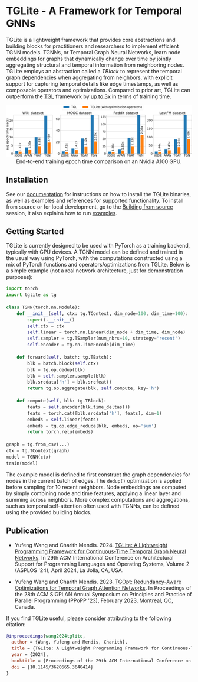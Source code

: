 # TGLite - A Framework for Temporal GNNs

TGLite is a lightweight framework that provides core abstractions and building blocks for practitioners and researchers to implement efficient TGNN models. TGNNs, or Temporal Graph Neural Networks, learn node embeddings for graphs that dynamically change over time by jointly aggregating structural and temporal information from neighboring nodes. TGLite employs an abstraction called a _TBlock_ to represent the temporal graph dependencies when aggregating from neighbors, with explicit support for capturing temporal details like edge timestamps, as well as composable operators and optimizations. Compared to prior art, TGLite can outperform the [TGL][tgl] framework by [up to 3x](#publication) in terms of training time.

<div align="center">
  <img src="https://raw.githubusercontent.com/ADAPT-uiuc/tglite/main/docs/source/img/train.png">
  End-to-end training epoch time comparison on an Nvidia A100 GPU.
</div>

[tgl]: https://github.com/amazon-science/tgl

## Installation

See our [documentation][docs] for instructions on how to install the TGLite binaries, as well as examples and references for supported functionality. To install from source or for local development, go to the [Building from source](build_src) session, it also explains how to run [examples](exp).

[docs]: tglite.rtfd.io
[build_src]: docs/install/from_source.md
[exp]: https://github.com/ADAPT-uiuc/tglite/tree/main/examples

## Getting Started

TGLite is currently designed to be used with PyTorch as a training backend, typically with GPU devices. A TGNN model can be defined and trained in the usual way using PyTorch, with the computations constructed using a mix of PyTorch functions and operators/optimizations from TGLite. Below is a simple example (not a real network architecture, just for demonstration purposes):

```python
import torch
import tglite as tg

class TGNN(torch.nn.Module):
    def __init__(self, ctx: tg.TContext, dim_node=100, dim_time=100):
        super().__init__()
        self.ctx = ctx
        self.linear = torch.nn.Linear(dim_node + dim_time, dim_node)
        self.sampler = tg.TSampler(num_nbrs=10, strategy='recent')
        self.encoder = tg.nn.TimeEncode(dim_time)

    def forward(self, batch: tg.TBatch):
        blk = batch.block(self.ctx)
        blk = tg.op.dedup(blk)
        blk = self.sampler.sample(blk)
        blk.srcdata['h'] = blk.srcfeat()
        return tg.op.aggregate(blk, self.compute, key='h')

    def compute(self, blk: tg.TBlock):
        feats = self.encoder(blk.time_deltas())
        feats = torch.cat([blk.srcdata['h'], feats], dim=1)
        embeds = self.linear(feats)
        embeds = tg.op.edge_reduce(blk, embeds, op='sum')
        return torch.relu(embeds)

graph = tg.from_csv(...)
ctx = tg.TContext(graph)
model = TGNN(ctx)
train(model)
```

The example model is defined to first construct the graph dependencies for nodes in the current batch of edges. The `dedup()` optimization is applied before sampling for 10 recent neighbors. Node embeddings are computed by simply combining node and time features, applying a linear layer and summing across neighbors. More complex computations and aggregations, such as temporal self-attention often used with TGNNs, can be defined using the provided building blocks.

## Publication

* Yufeng Wang and Charith Mendis. 2024. [TGLite: A Lightweight Programming Framework for Continuous-Time Temporal Graph Neural Networks][tglite-paper]. In 29th ACM International Conference on Architectural Support for Programming Languages and Operating Systems, Volume 2 (ASPLOS '24), April 2024, La Jolla, CA, USA.

* Yufeng Wang and Charith Mendis. 2023. [TGOpt: Redundancy-Aware Optimizations for Temporal Graph Attention Networks][tgopt-paper]. In Proceedings of the 28th ACM SIGPLAN Annual Symposium on Principles and Practice of Parallel Programming (PPoPP '23), February 2023, Montreal, QC, Canada.

If you find TGLite useful, please consider attributing to the following citation:

```bibtex
@inproceedings{wang2024tglite,
  author = {Wang, Yufeng and Mendis, Charith},
  title = {TGLite: A Lightweight Programming Framework for Continuous-Time Temporal Graph Neural Networks},
  year = {2024},
  booktitle = {Proceedings of the 29th ACM International Conference on Architectural Support for Programming Languages and Operating Systems, Volume 2},
  doi = {10.1145/3620665.3640414}
}
```

[tglite-paper]: https://doi.org/10.1145/3620665.3640414
[tgopt-paper]: https://doi.org/10.1145/3572848.3577490
